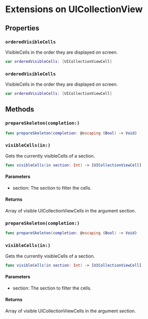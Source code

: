 # Extensions on UICollectionView

## Properties

### `orderedVisibleCells`

VisibleCells in the order they are displayed on screen.

``` swift
var orderedVisibleCells: [UICollectionViewCell] 
```

### `orderedVisibleCells`

VisibleCells in the order they are displayed on screen.

``` swift
var orderedVisibleCells: [UICollectionViewCell] 
```

## Methods

### `prepareSkeleton(completion:)`

``` swift
func prepareSkeleton(completion: @escaping (Bool) -> Void) 
```

### `visibleCells(in:)`

Gets the currently visibleCells of a section.

``` swift
func visibleCells(in section: Int) -> [UICollectionViewCell] 
```

#### Parameters

  - section: The section to filter the cells.

#### Returns

Array of visible UICollectionViewCells in the argument section.

### `prepareSkeleton(completion:)`

``` swift
func prepareSkeleton(completion: @escaping (Bool) -> Void) 
```

### `visibleCells(in:)`

Gets the currently visibleCells of a section.

``` swift
func visibleCells(in section: Int) -> [UICollectionViewCell] 
```

#### Parameters

  - section: The section to filter the cells.

#### Returns

Array of visible UICollectionViewCells in the argument section.
